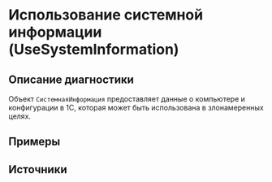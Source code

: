 # Использование системной информации (UseSystemInformation)

<!-- Блоки выше заполняются автоматически, не трогать -->
## Описание диагностики

Объект `СистемнаяИнформация` предоставляет данные о компьютере и конфигурации в 1С, которая может быть использована в злонамеренных целях.

## Примеры
<!-- В данном разделе приводятся примеры, на которые диагностика срабатывает, а также можно привести пример, как можно исправить ситуацию -->

## Источники
<!-- Необходимо указывать ссылки на все источники, из которых почерпнута информация для создания диагностики -->
